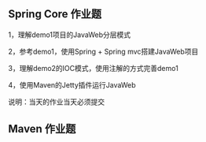 ## Spring Core 作业题

1，理解demo1项目的JavaWeb分层模式

2，参考demo1，使用Spring + Spring mvc搭建JavaWeb项目

3，理解demo2的IOC模式，使用注解的方式完善demo1

4，使用Maven的Jetty插件运行JavaWeb

说明：当天的作业当天必须提交


## Maven 作业题

